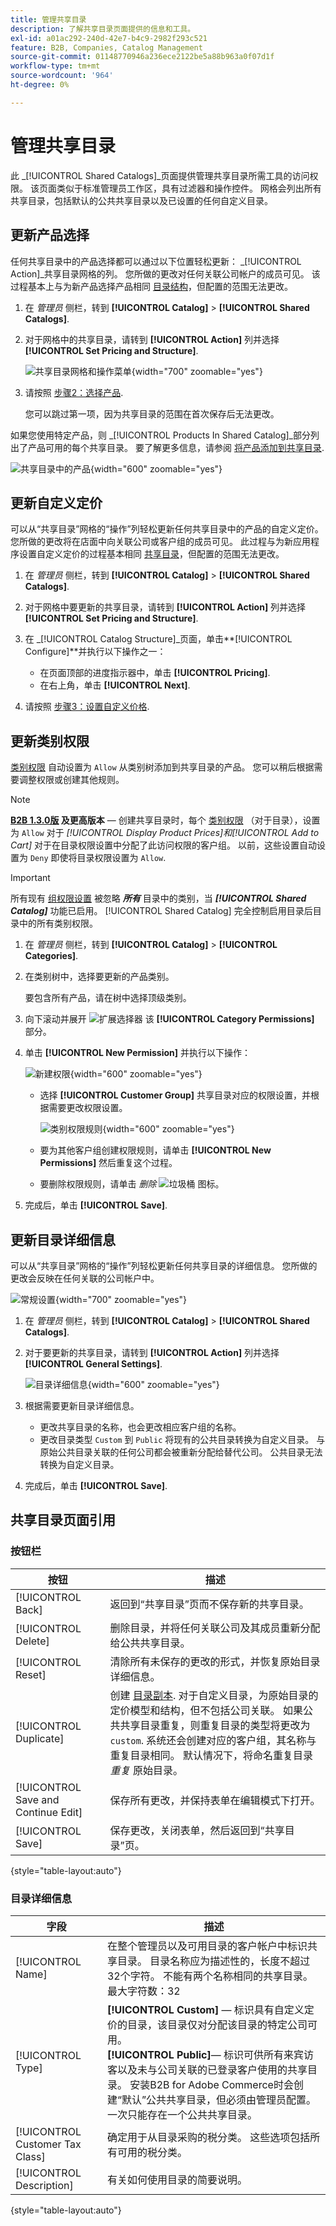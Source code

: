 ```yaml
---
title: 管理共享目录
description: 了解共享目录页面提供的信息和工具。
exl-id: a01ac292-240d-42e7-b4c9-2982f293c521
feature: B2B, Companies, Catalog Management
source-git-commit: 01148770946a236ece2122be5a88b963a0f07d1f
workflow-type: tm+mt
source-wordcount: '964'
ht-degree: 0%

---
```


# 管理共享目录

此 _[!UICONTROL Shared Catalogs]_页面提供管理共享目录所需工具的访问权限。 该页面类似于标准管理员工作区，具有过滤器和操作控件。 网格会列出所有共享目录，包括默认的公共共享目录以及已设置的任何自定义目录。

## 更新产品选择

任何共享目录中的产品选择都可以通过以下位置轻松更新： _[!UICONTROL Action]_共享目录网格的列。 您所做的更改对任何关联公司帐户的成员可见。 该过程基本上与为新产品选择产品相同 [目录结构](catalog-shared-pricing-structure.md)，但配置的范围无法更改。

1. 在 _管理员_ 侧栏，转到 **[!UICONTROL Catalog]** > **[!UICONTROL Shared Catalogs]**.

1. 对于网格中的共享目录，请转到 **[!UICONTROL Action]** 列并选择 **[!UICONTROL Set Pricing and Structure]**.

   ![共享目录网格和操作菜单](./assets/shared-catalog-set-pricing-structure.png){width="700" zoomable="yes"}

1. 请按照 [步骤2：选择产品](catalog-shared-pricing-structure.md#step-2-choose-the-products).

   您可以跳过第一项，因为共享目录的范围在首次保存后无法更改。

如果您使用特定产品，则 _[!UICONTROL Products In Shared Catalog]_部分列出了产品可用的每个共享目录。 要了解更多信息，请参阅 [将产品添加到共享目录](catalog-shared-product-add.md).

![共享目录中的产品](./assets/shared-catalog-assigned.png){width="600" zoomable="yes"}

## 更新自定义定价

可以从“共享目录”网格的“操作”列轻松更新任何共享目录中的产品的自定义定价。 您所做的更改将在店面中向关联公司或客户组的成员可见。 此过程与为新应用程序设置自定义定价的过程基本相同 [共享目录](catalog-shared-pricing-structure.md)，但配置的范围无法更改。

1. 在 _管理员_ 侧栏，转到 **[!UICONTROL Catalog]** > **[!UICONTROL Shared Catalogs]**.

1. 对于网格中要更新的共享目录，请转到 **[!UICONTROL Action]** 列并选择 **[!UICONTROL Set Pricing and Structure]**.

1. 在 _[!UICONTROL Catalog Structure]_页面，单击&#x200B;**[!UICONTROL Configure]**并执行以下操作之一：

   - 在页面顶部的进度指示器中，单击 **[!UICONTROL Pricing]**.
   - 在右上角，单击 **[!UICONTROL Next]**.

1. 请按照 [步骤3：设置自定义价格](catalog-shared-pricing-structure.md#step-3-set-custom-prices).

## 更新类别权限

[类别权限](../catalog/category-permissions.md) 自动设置为 `Allow` 从类别树添加到共享目录的产品。 您可以稍后根据需要调整权限或创建其他规则。

>[!NOTE]
>
>**[B2B 1.3.0版](release-notes.md#b2b-v130) 及更高版本**  — 创建共享目录时，每个 [类别权限](../catalog/category-permissions.md) （对于目录），设置为 `Allow` 对于 _[!UICONTROL Display Product Prices]_和_[!UICONTROL Add to Cart]_ 对于在目录权限设置中分配了此访问权限的客户组。 以前，这些设置自动设置为 `Deny` 即使将目录权限设置为 `Allow`.

>[!IMPORTANT]
>
>所有现有 [组权限设置](../configuration-reference/catalog/catalog.md#category-permissions) 被忽略 **_所有_** 目录中的类别，当 **_[!UICONTROL Shared Catalog]_** 功能已启用。 [!UICONTROL Shared Catalog] 完全控制启用目录后目录中的所有类别权限。

1. 在 _管理员_ 侧栏，转到 **[!UICONTROL Catalog]** > **[!UICONTROL Categories]**.

1. 在类别树中，选择要更新的产品类别。

   要包含所有产品，请在树中选择顶级类别。

1. 向下滚动并展开 ![扩展选择器](../assets/icon-display-expand.png) 该 **[!UICONTROL Category Permissions]** 部分。

1. 单击 **[!UICONTROL New Permission]** 并执行以下操作：

   ![新建权限](./assets/category-permissions-new.png){width="600" zoomable="yes"}

   - 选择 **[!UICONTROL Customer Group]** 共享目录对应的权限设置，并根据需要更改权限设置。

     ![类别权限规则](./assets/shared-catalog-category-permissions.png){width="600" zoomable="yes"}

   - 要为其他客户组创建权限规则，请单击 **[!UICONTROL New Permissions]** 然后重复这个过程。

   - 要删除权限规则，请单击 _删除_ ![垃圾桶](../assets/icon-delete-trashcan-solid.png) 图标。

1. 完成后，单击 **[!UICONTROL Save]**.

## 更新目录详细信息

可以从“共享目录”网格的“操作”列轻松更新任何共享目录的详细信息。 您所做的更改会反映在任何关联的公司帐户中。

![常规设置](./assets/shared-catalog-grid-general-settings.png){width="700" zoomable="yes"}

1. 在 _管理员_ 侧栏，转到 **[!UICONTROL Catalog]** > **[!UICONTROL Shared Catalogs]**.

1. 对于要更新的共享目录，请转到 **[!UICONTROL Action]** 列并选择 **[!UICONTROL General Settings]**.

   ![目录详细信息](./assets/shared-catalog-update-details.png){width="600" zoomable="yes"}

1. 根据需要更新目录详细信息。

   - 更改共享目录的名称，也会更改相应客户组的名称。
   - 更改目录类型 `Custom` 到 `Public` 将现有的公共目录转换为自定义目录。 与原始公共目录关联的任何公司都会被重新分配给替代公司。 公共目录无法转换为自定义目录。

1. 完成后，单击 **[!UICONTROL Save]**.

## 共享目录页面引用

### 按钮栏

| 按钮 | 描述 |
|--- |--- |
| [!UICONTROL Back] | 返回到“共享目录”页而不保存新的共享目录。 |
| [!UICONTROL Delete] | 删除目录，并将任何关联公司及其成员重新分配给公共共享目录。 |
| [!UICONTROL Reset] | 清除所有未保存的更改的形式，并恢复原始目录详细信息。 |
| [!UICONTROL Duplicate] | 创建 [目录副本](catalog-shared-create.md). 对于自定义目录，为原始目录的定价模型和结构，但不包括公司关联。 如果公共共享目录重复，则重复目录的类型将更改为 `custom`. 系统还会创建对应的客户组，其名称与重复目录相同。 默认情况下，将命名重复目录 _重复_ 原始目录。 |
| [!UICONTROL Save and Continue Edit] | 保存所有更改，并保持表单在编辑模式下打开。 |
| [!UICONTROL Save] | 保存更改，关闭表单，然后返回到“共享目录”页。 |

{style="table-layout:auto"}

### 目录详细信息

| 字段 | 描述 |
|--- |--- |
| [!UICONTROL Name] | 在整个管理员以及可用目录的客户帐户中标识共享目录。 目录名称应为描述性的，长度不超过32个字符。 不能有两个名称相同的共享目录。 最大字符数：32 |
| [!UICONTROL Type] | **[!UICONTROL Custom]**  — 标识具有自定义定价的目录，该目录仅对分配该目录的特定公司可用。<br/>**[!UICONTROL Public]**— 标识可供所有来宾访客以及未与公司关联的已登录客户使用的共享目录。 安装B2B for Adobe Commerce时会创建“默认”公共共享目录，但必须由管理员配置。 一次只能存在一个公共共享目录。 |
| [!UICONTROL Customer Tax Class] | 确定用于从目录采购的税分类。 这些选项包括所有可用的税分类。 |
| [!UICONTROL Description] | 有关如何使用目录的简要说明。 |

{style="table-layout:auto"}
